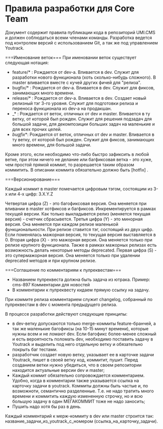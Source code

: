 Правила разработки для Core Team
=============

Документ содержит правила публикации кода в репозиторий UMI.CMS и должен соблюдаться всеми членами команды.
Разработка ведется под контролем версий с использованием Git, а так же под управлением Youtrack.

===Именование веток===
При именовании веток существует следующая нотация:
- feature/* : Рождается от dev-а. Вливается в dev. Служит для разработки нового функционала (хоть сколько-нибудь сложного). В master вливается вместе с кучей других фичей для "релиза".
- bugfix/* : Рождается от dev-а. Вливается в dev. Служит для фиксов, занимающих много времени.
- release/* : Рождается от dev-а. Вливается в dev. Создает новый релизный тэг 3-го уровня. Служит для подготовки релиза и переноса функционала из dev-а на продакшан.
- _* : Рождается от веток, отличных от dev и master. Вливается в ту ветку, от которой был рожден. Служит для решения подзадач для большой задачи, для декомпозиции больших задач на маленькие и для всех прочих целей.
- _bugfix_*: Рождается от веток, отличных от dev и master. Вливается в ту ветку, от которой был рожден. Служит для фиксов, занимающих много времени, для большой задачи.

Кроме этого, если необходимо что-либо быстро зафиксить в любой ветке, при этом ничего не делание или багфиксовая ветка - это хуже, чем простой прямой коммит, то разрешается таким образом коммитить. В описании коммита обязательно должно быть [hotfix] .

===Версионирование===

Каждый коммит в master помечается цифровым тэгом, состоящим из 3-х или 4-х цифр: 3.X.Y.Z

Четвертая цифра (Z) - это багофиксовая версия. Она меняется при вливании в master хотфиксов и багфиксов. Инкрементируется в рамках текущей версии. Как только выкладывется релиз (меняется текущая версия) - счетчик сбрасывется.
Третья цифра (Y) - это минорная версия. Она меняется при каждом релизе маленькой функциональности. При релизе ставится тэг, состоящий из двух цифр. Если поменялась мажорная версия, то текущая версия выставляется в 0.
Вторая цифра (X) - это мажорная версия. Она меняется только при релизе крупного функционала. Также в рамках мажорных релизах есть возможность делать некоторые методы deprecated.
Первая цифра (S) - это супермажорная версия. Она меняется только при удалении deprecated методов и при крупном релизе.

===Соглашение по комментариям к пулреквестам===
- Названием пулреквеста должна быть задача из ютрака. Пример: cms-897 Комментарии для новостей
- В комментарии к пулреквесту кидаем прямую ссылку на задачу.

При коммите релиза комментарием служит changelog, собранный по пулреквестам в dev с момента предыдущего релиза.


В процессе разработки действуют следующие принципы:
- в dev-ветку допускаются только merge-коммиты feature-бранчей, а так же маленькие багофиксы (на 10-15 минут времени),
которые нужны всем и не ломают dev.
Если багофикс более-менее сложный и есть вероятность поломать dev, необходимо поставить задачу в Youtrack и
выделить под него отдельную ветку и обязательно покрыть баг тестами.
- разработчик создает новую ветку, указывает ее в карточке задачи Youtrack, пишет в своей ветку код, коммитит, пушит.
Перед созданием ветки нужно убедиться, что в своем репозитории находится актуальные версии dev и master;
- Каждый коммит обязательно сопровождается комментарием. Удобно, когда в комментарии также указывается ссылка на
карточку задачи в youtrack. Коммиты должны быть частые и, по возможноти, семантично разделенные.
Т.е. не надо тратить много времени и коммитить каждую измененную строчку,
но и всю большую задачу в один МЕГАКОММИТ тоже не надо заносить;
- Пушить надо хотя бы раз в день.

Каждый комментарий к мерж-коммиту в dev или master строится так: название_задачи_из_youtrack_с_номером (ссылка_на_карточку_задачи).
